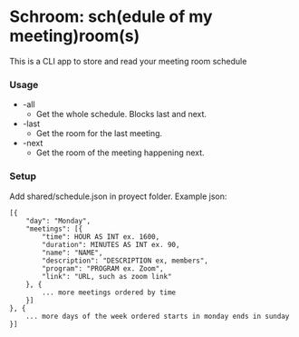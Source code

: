 # Schroom: sch(edule of my meeting)room(s)
This is a CLI app to store and read your meeting room schedule
### Usage
- -all
    - Get the whole schedule. Blocks last and next.
- -last
    - Get the room for the last meeting.
- -next
    - Get the room of the meeting happening next.
### Setup

Add shared/schedule.json in proyect folder.
Example json:
```
[{
    "day": "Monday",
    "meetings": [{
        "time": HOUR AS INT ex. 1600,
        "duration": MINUTES AS INT ex. 90,
        "name": "NAME",
        "description": "DESCRIPTION ex, members",
        "program": "PROGRAM ex. Zoom",
        "link": "URL, such as zoom link"
    }, {
        ... more meetings ordered by time
    }]
}, {
    ... more days of the week ordered starts in monday ends in sunday
}]
```

